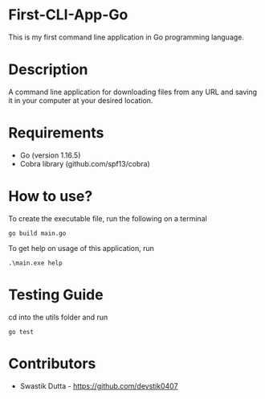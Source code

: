 # First-CLI-App-Go
This is my first command line application in Go programming language.

# Description
A command line application for downloading files from any URL and saving it in your computer at your desired location.

# Requirements
- Go (version 1.16.5)
- Cobra library (github.com/spf13/cobra)

# How to use?
To create the executable file, run the following on a terminal
```
go build main.go
```
To get help on usage of this application, run
```
.\main.exe help
```

# Testing Guide
cd into the utils folder and run
```
go test
```

# Contributors
- Swastik Dutta - https://github.com/devstik0407